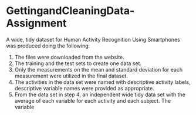 # GettingandCleaningData-Assignment
A wide, tidy dataset for Human Activity Recognition Using Smartphones was produced doing the following:
1. The files were downloaded from the website.
2. The training and the test sets to create one data set.
3. Only the measurements on the mean and standard deviation for each measurement were utilized in the final dataset.
4. The activities in the data set were named with descriptive activity labels, descriptive variable names were provided as appropriate.
5. From the data set in step 4, an independent wide tidy data set with the average of each variable for each activity and each subject.
The variable 
